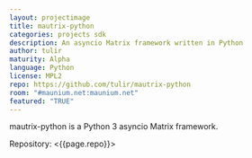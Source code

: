 ```yaml
---
layout: projectimage
title: mautrix-python
categories: projects sdk
description: An asyncio Matrix framework written in Python
author: tulir
maturity: Alpha
language: Python
license: MPL2
repo: https://github.com/tulir/mautrix-python
room: "#maunium.net:maunium.net"
featured: "TRUE"
---
```


mautrix-python is a Python 3 asyncio Matrix framework.

Repository: <{{page.repo}}>
